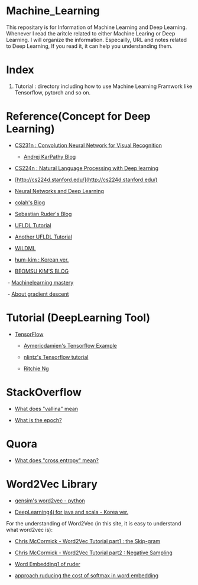 # Machine_Learning

  This repositary is for Information of Machine Learning and Deep Learning. Whenever I read the aritcle related to either Machine Learing or Deep Learning. I will organize the information. Especailly, URL and notes related to Deep Learning, If you read it, it can help you understanding them.  

# Index

  01. Tutorial : directory including how to use Machine Learning Framwork like Tensorflow, pytorch and so on.  
 
# Reference(Concept for Deep Learning)

  - [CS231n : Convolution Neural Network for Visual Recognition](http://cs231n.stanford.edu/)
 
      - [Andrej KarPathy Blog](http://karpathy.github.io/)
 
  - [CS224n : Natural Language Processing with Deep learning](http://web.stanford.edu/class/cs224n/index.html)
 
  - [http://cs224d.stanford.edu/](http://cs224d.stanford.edu/)
 
  - [Neural Networks and Deep Learning](http://neuralnetworksanddeeplearning.com)
 
  - [colah's Blog](http://colah.github.io/archive.html)
 
  - [Sebastian Ruder's Blog](http://ruder.io/#open)
 
  - [UFLDL Tutorial](http://ufldl.stanford.edu/wiki/index.php/Neural_Networks)
 
  - [Another UFLDL Tutorial](http://ufldl.stanford.edu/tutorial/)
 
  - [WILDML](http://www.wildml.com/)
 
  - [hum-kim : Korean ver.](https://hunkim.github.io/ml/)
 
  - [BEOMSU KIM'S BLOG](http://shuuki4.github.io/deep%20learning/2016/05/20/Gradient-Descent-Algorithm-Overview.html)
  
  - [Machinelearning mastery](https://machinelearningmastery.com/start-here/)
  
  - [About gradient descent](https://machinelearningmastery.com/gentle-introduction-mini-batch-gradient-descent-configure-batch-size/)
 
# Tutorial (DeepLearning Tool)

  - [TensorFlow](https://www.tensorflow.org/)

      - [Aymericdamien's Tensorflow Example](https://github.com/aymericdamien/TensorFlow-Examples)
   
      - [nlintz's Tensorflow tutorial](https://github.com/nlintz/TensorFlow-Tutorials)
   
      - [Ritchie Ng](http://www.ritchieng.com/machine-learning/deep-learning/tensorflow/regularization/)
   
# StackOverflow 

  - [What does "vallina" mean](https://stats.stackexchange.com/questions/295180/what-does-vanilla-mean)

  - [What is the epoch?](https://www.quora.com/What-is-an-epoch-in-deep-learning)
 
# Quora 

  - [What does "cross entropy" mean?](https://www.quora.com/Whats-an-intuitive-way-to-think-of-cross-entropy)
 
# Word2Vec Library 
 
  - [gensim's word2vec - python](https://radimrehurek.com/gensim/models/word2vec.html)
  
  - [DeepLearning4j for java and scala - Korea ver.](https://deeplearning4j.org/kr-index)
  
  For the understanding of Word2Vec (in this site, it is easy to understand what word2vec is): 
   
  - [Chris McCormick - Word2Vec Tutorial part1 : the Skip-gram](http://mccormickml.com/2016/04/19/word2vec-tutorial-the-skip-gram-model/)
  
  - [Chris McCormick - Word2Vec Tutorial part2 : Negative Sampling](http://mccormickml.com/2017/01/11/word2vec-tutorial-part-2-negative-sampling/)

  - [Word Embedding1 of ruder](http://ruder.io/word-embeddings-1/index.html)
  
  - [approach ruducing the cost of softmax in word embedding](http://ruder.io/word-embeddings-softmax/index.html)

